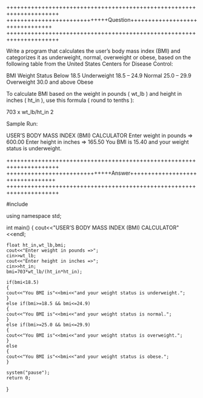 +++++++++++++++++++++++++++++++++++++++++++++++++++++++++++++++++++++
+++++++++++++++++++++++++++++Question++++++++++++++++++++++++++++++++
+++++++++++++++++++++++++++++++++++++++++++++++++++++++++++++++++++++

Write a program that calculates the user’s body mass index (BMI) and categorizes it as
underweight, normal, overweight or obese, based on the following table from the United States
Centers for Disease Control:

BMI  Weight Status
Below 18.5 Underweight
18.5 – 24.9 Normal
25.0 – 29.9  Overweight
30.0 and above  Obese

To calculate BMI based on the weight in pounds ( wt_lb ) and height in inches ( ht_in ), use this
formula ( round to tenths ):

703 x wt_lb/ht_in 2

Sample Run:

USER’S BODY MASS INDEX (BMI) CALCULATOR
Enter weight in pounds => 600.00
Enter height in inches => 165.50
You BMI is 15.40 and your weight status is underweight.

+++++++++++++++++++++++++++++++++++++++++++++++++++++++++++++++++++++
++++++++++++++++++++++++++++++Answer+++++++++++++++++++++++++++++++++
+++++++++++++++++++++++++++++++++++++++++++++++++++++++++++++++++++++

#include<iostream>

using namespace std;

int main()
{
	cout<<"USER’S BODY MASS INDEX (BMI) CALCULATOR"<<endl;
	
	float ht_in,wt_lb,bmi;
	cout<<"Enter weight in pounds =>";
	cin>>wt_lb;
	cout<<"Enter height in inches =>";
	cin>>ht_in;
	bmi=703*wt_lb/(ht_in*ht_in);
	
	if(bmi<18.5)
	{
	cout<<"You BMI is"<<bmi<<"and your weight status is underweight.";
    }
	else if(bmi>=18.5 && bmi<=24.9)
	{
	cout<<"You BMI is"<<bmi<<"and your weight status is normal.";
	}
	else if(bmi>=25.0 && bmi<=29.9) 
	{
	cout<<"You BMI is"<<bmi<<"and your weight status is overweight.";
	}
	else
	{
	cout<<"You BMI is"<<bmi<<"and your weight status is obese.";
	}
	
	system("pause"); 
	return 0;
} 
